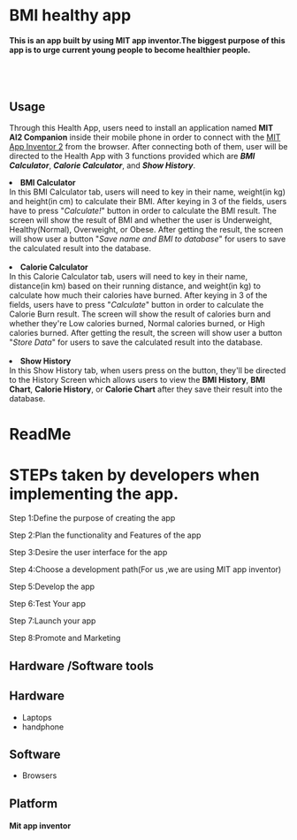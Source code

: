 # **BMI healthy app**
#### This is an app built by using MIT app inventor.The biggest purpose of this app is to urge current young people to become healthier people.

<br>
<br>

## Usage
Through this Health App, users need to install an application named <b>MIT AI2 Companion</b> inside their mobile phone in order to connect with the [MIT App Inventor 2](http://ai2.appinventor.mit.edu/) from the browser. After connecting both of them, user will be directed to the Health App with 3 functions provided which are <b><i>BMI Calculator</i></b>, <b><i>Calorie Calculator</i></b>, and <b><i>Show History</i></b>.

<li><b>BMI Calculator</b></li>
In this BMI Calculator tab, users will need to key in their name, weight(in kg) and height(in cm) to calculate their BMI. After keying in 3 of the fields, users have to press "<i>Calculate!</i>" button in order to calculate the BMI result. The screen will show the result of BMI and whether the user is Underweight, Healthy(Normal), Overweight, or Obese. After getting the result, the screen will show user a button "<i>Save name and BMI to database</i>" for users to save the calculated result into the database.
<br />
<br />
<li><b>Calorie Calculator</b></li>
In this Calorie Calculator tab, users will need to key in their name, distance(in km) based on their running distance, and weight(in kg) to calculate how much their calories have burned. After keying in 3 of the fields, users have to press "<i>Calculate</i>" button in order to calculate the Calorie Burn result. The screen will show the result of calories burn and whether they're Low calories burned, Normal calories burned, or High calories burned. After getting the result, the screen will show user a button "<i>Store Data</i>" for users to save the calculated result into the database.
<br />
<br />
<li><b>Show History</b></li>
In this Show History tab, when users press on the button, they'll be directed to the History Screen which allows users to view the <b>BMI History</b>, <b>BMI Chart</b>, <b>Calorie History</b>, or <b>Calorie Chart</b> after they save their result into the database.

# ReadMe

# STEPs taken by developers when implementing the app.
  
Step 1:Define the purpose of creating the app
  
Step 2:Plan the functionality and Features of the app

Step 3:Desire the user interface for the app

Step 4:Choose a development path(For us ,we are using MIT app inventor)

Step 5:Develop the app

Step 6:Test Your app

Step 7:Launch your app

Step 8:Promote and Marketing


## Hardware /Software tools 

## Hardware
- Laptops
- handphone

## Software 
- Browsers 

## Platform 
#### Mit app inventor
